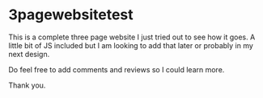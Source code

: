 # 3pagewebsitetest
This is a complete three page website I just tried out to see how it goes. A little bit of JS included but I am looking to add that later or probably in my next design.

Do feel free to add comments and reviews so I could learn more.

Thank you.
